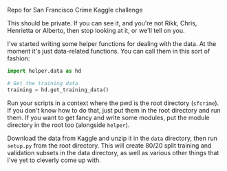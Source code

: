 Repo for San Francisco Crime Kaggle challenge

This should be private. If you can see it, and you're not Rikk, Chris, Henrietta or Alberto, then stop looking at it, or we'll tell on you.

I've started writing some helper functions for dealing with the data. At the moment
it's just data-related functions. You can call them in this sort of fashion:

```python
import helper.data as hd

# Get the training data
training = hd.get_training_data()
```

Run your scripts in a context where the pwd is the root directory (`sfcrime`). If you don't know how to do that, just put them in the root directory and run them. If you want to get fancy and write some modules, put the module directory in the root too (alongside `helper`).

Download the data from Kaggle and unzip it in the `data` directory, then run `setup.py` from the root directory.
This will create 80/20 split training and validation subsets in the data directory, as well as various other things that I've yet to cleverly come up with.